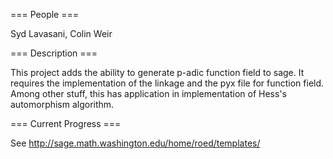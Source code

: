 === People ===

Syd Lavasani, Colin Weir

=== Description ===

This project adds the ability to generate p-adic function field to sage. It requires the implementation of the linkage and the pyx file for function field. Among other stuff, this has application in implementation of Hess's  automorphism algorithm.

=== Current Progress ===

See http://sage.math.washington.edu/home/roed/templates/
